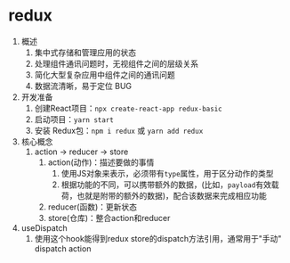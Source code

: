 # redux

1. 概述
   1. 集中式存储和管理应用的状态
   2. 处理组件通讯问题时，无视组件之间的层级关系
   3. 简化大型复杂应用中组件之间的通讯问题
   4. 数据流清晰，易于定位 BUG
2. 开发准备
   1. 创建React项目：`npx create-react-app redux-basic`
   2. 启动项目：`yarn start`
   3. 安装 Redux包：`npm i redux` 或 `yarn add redux`
3. 核心概念
   1. action -> reducer -> store
      1. action(动作)：描述要做的事情
         1. 使用JS对象来表示，必须带有`type`属性，用于区分动作的类型
         2. 根据功能的不同，可以携带额外的数据，(比如，`payload`有效载荷，也就是附带的额外的数据)，配合该数据来完成相应功能
      2. reducer(函数)：更新状态
      3. store(仓库)：整合action和reducer
4. useDispatch
   1. 使用这个hook能得到redux store的dispatch方法引用，通常用于"手动" dispatch action